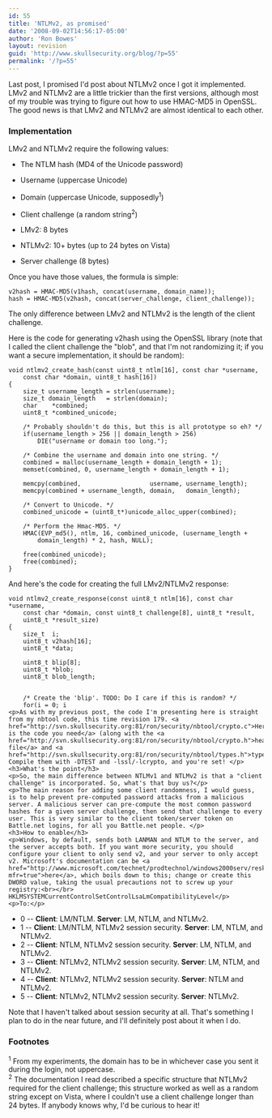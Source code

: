 ```yaml
---
id: 55
title: 'NTLMv2, as promised'
date: '2008-09-02T14:56:17-05:00'
author: 'Ron Bowes'
layout: revision
guid: 'http://www.skullsecurity.org/blog/?p=55'
permalink: '/?p=55'
---
```


Last post, I promised I'd post about NTLMv2 once I got it implemented. LMv2 and NTLMv2 are a little trickier than the first versions, although most of my trouble was trying to figure out how to use HMAC-MD5 in OpenSSL. The good news is that LMv2 and NTLMv2 are almost identical to each other.

### Implementation

LMv2 and NTLMv2 require the following values:

- The NTLM hash (MD4 of the Unicode password)
- Username (uppercase Unicode)
- Domain (uppercase Unicode, supposedly<sup>1</sup>)
- Client challenge (a random string<sup>2</sup>)
- LMv2: 8 bytes
- NTLMv2: 10+ bytes (up to 24 bytes on Vista)

- Server challenge (8 bytes)

Once you have those values, the formula is simple:

```
v2hash = HMAC-MD5(v1hash, concat(username, domain_name));
hash = HMAC-MD5(v2hash, concat(server_challenge, client_challenge));
```

The only difference between LMv2 and NTLMv2 is the length of the client challenge.

Here is the code for generating v2hash using the OpenSSL library (note that I called the client challenge the "blob", and that I'm not randomizing it; if you want a secure implementation, it should be random):

```
void ntlmv2_create_hash(const uint8_t ntlm[16], const char *username, 
    const char *domain, uint8_t hash[16])
{
    size_t username_length = strlen(username);
    size_t domain_length   = strlen(domain);
    char    *combined;
    uint8_t *combined_unicode;

    /* Probably shouldn't do this, but this is all prototype so eh? */
    if(username_length > 256 || domain_length > 256)
        DIE("username or domain too long.");

    /* Combine the username and domain into one string. */
    combined = malloc(username_length + domain_length + 1);
    memset(combined, 0, username_length + domain_length + 1);

    memcpy(combined,                   username, username_length);
    memcpy(combined + username_length, domain,   domain_length);

    /* Convert to Unicode. */
    combined_unicode = (uint8_t*)unicode_alloc_upper(combined);

    /* Perform the Hmac-MD5. */
    HMAC(EVP_md5(), ntlm, 16, combined_unicode, (username_length + 
        domain_length) * 2, hash, NULL);

    free(combined_unicode);
    free(combined);
}
```

And here's the code for creating the full LMv2/NTLMv2 response:

```
void ntlmv2_create_response(const uint8_t ntlm[16], const char *username, 
    const char *domain, const uint8_t challenge[8], uint8_t *result, 
    uint8_t *result_size)
{
    size_t  i;
    uint8_t v2hash[16];
    uint8_t *data;

    uint8_t blip[8];
    uint8_t *blob;
    uint8_t blob_length;


    /* Create the 'blip'. TODO: Do I care if this is random? */
    for(i = 0; i 
<p>As with my previous post, the code I'm presenting here is straight from my nbtool code, this time revision 179. <a href="http://svn.skullsecurity.org:81/ron/security/nbtool/crypto.c">Here is the code you need</a> (along with the <a href="http://svn.skullsecurity.org:81/ron/security/nbtool/crypto.h">header file</a> and <a href="http://svn.skullsecurity.org:81/ron/security/nbtool/types.h">types.h</a>). Compile them with -DTEST and -lssl/-lcrypto, and you're set! </p>
<h3>What's the point</h3>
<p>So, the main difference between NTLMv1 and NTLMv2 is that a "client challenge" is incorporated. So, what's that buy us?</p>
<p>The main reason for adding some client randomness, I would guess, is to help prevent pre-computed password attacks from a malicious server. A malicious server can pre-compute the most common password hashes for a given server challenge, then send that challenge to every user. This is very similar to the client token/server token on Battle.net logins, for all you Battle.net people. </p>
<h3>How to enable</h3>
<p>Windows, by default, sends both LANMAN and NTLM to the server, and the server accepts both. If you want more security, you should configure your client to only send v2, and your server to only accept v2. Microsoft's documentation can be <a href="http://www.microsoft.com/technet/prodtechnol/windows2000serv/reskit/regentry/76052.mspx?mfr=true">here</a>, which boils down to this; change or create this DWORD value, taking the usual precautions not to screw up your registry:<br></br>
HKLMSYSTEMCurrentControlSetControlLsaLmCompatibilityLevel</p>
<p>To:</p>
```

- 0 -- **Client**: LM/NTLM. **Server**: LM, NTLM, and NTLMv2.
- 1 -- **Client**: LM/NTLM, NTLMv2 session security. **Server**: LM, NTLM, and NTLMv2.
- 2 -- **Client**: NTLM, NTLMv2 session security. **Server**: LM, NTLM, and NTLMv2.
- 3 -- **Client**: NTLMv2, NTLMv2 session security. **Server**: LM, NTLM, and NTLMv2.
- 4 -- **Client**: NTLMv2, NTLMv2 session security. **Server**: NTLM and NTLMv2.
- 5 -- **Client**: NTLMv2, NTLMv2 session security. **Server**: NTLMv2.

Note that I haven't talked about session security at all. That's something I plan to do in the near future, and I'll definitely post about it when I do.

### Footnotes

<sup>1</sup> From my experiments, the domain has to be in whichever case you sent it during the login, not uppercase.  
<sup>2</sup> The documentation I read described a specific structure that NTLMv2 required for the client challenge; this structure worked as well as a random string except on Vista, where I couldn't use a client challenge longer than 24 bytes. If anybody knows why, I'd be curious to hear it!